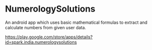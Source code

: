 # NumerologySolutions
An android app which uses basic mathematical formulas to extract and calculate numbers from given user data.

https://play.google.com/store/apps/details?id=spark.india.numerologysolutions
